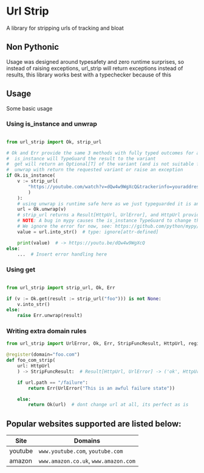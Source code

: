 # Url Strip
A library for stripping urls of tracking and bloat
## Non Pythonic
Usage was designed around typesafety and zero runtime surprises, so instead of raising exceptions, url\_strip will return exceptions instead of results, this library works best with a typechecker because of this
## Usage
Some basic usage
### Using is\_instance and unwrap
```py

from url_strip import Ok, strip_url

# Ok and Err provide the same 3 methods with fully typed outcomes for a Result[T, E]:
#  is_instance will TypeGuard the result to the variant
#  get will return an Optional[T] of the variant (and is not suitable for cases where T or E are None)
#  unwrap with return the requested variant or raise an exception
if Ok.is_instance(
    v := strip_url(
        "https://youtube.com/watch?v=dQw4w9WgXcQ&trackerinfo=youraddresshere&mldata=whattimeyouwokeupthismorning"
        )
    ):
    # using unwrap is runtime safe here as we just typeguarded it is an Ok variant
    url = Ok.unwrap(v)
    # strip_url returns a Result[HttpUrl, UrlError], and HttpUrl provides a into_str method to get what most people expect as a final output
    # NOTE: A bug in mypy causes the is_instance TypeGuard to change the type from ('ok', HttpUrl) to ('ok', T`-1)
    # We ignore the error for now, see: https://github.com/python/mypy/issues/12753 (current status: patched on master, awaiting next release)
    value = url.into_str()  # type: ignore[attr-defined]

    print(value)  # -> https://youtu.be/dQw4w9WgXcQ
else:
    ...  # Insert error handling here
```
### Using get
```py

from url_strip import strip_url, Ok, Err

if (v := Ok.get(result := strip_url("foo"))) is not None:
    v.into_str()
else:
    raise Err.unwrap(result)
```
### Writing extra domain rules
```py
from url_strip import UrlError, Ok, Err, StripFuncResult, HttpUrl, register

@register(domain="foo.com")
def foo_com_strip(
    url: HttpUrl
    ) -> StripFuncResult:  # Result[HttpUrl, UrlError] -> ('ok', HttpUrl) | ('err', UrlError)

    if url.path == "/failure":
        return Err(UrlError("This is an awful failure state"))

    else:
        return Ok(url)  # dont change url at all, its perfect as is
```
## Popular websites supported are listed below:
| Site | Domains |
| --- | --- |
| youtube | `www.youtube.com`, `youtube.com` | 
| amazon | `www.amazon.co.uk`, `www.amazon.com` | 
